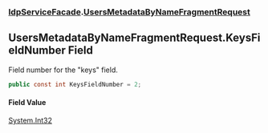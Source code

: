 ### [IdpServiceFacade](../index.md 'IdpServiceFacade').[UsersMetadataByNameFragmentRequest](index.md 'IdpServiceFacade\.UsersMetadataByNameFragmentRequest')

## UsersMetadataByNameFragmentRequest\.KeysFieldNumber Field

Field number for the "keys" field\.

```csharp
public const int KeysFieldNumber = 2;
```

#### Field Value
[System\.Int32](https://learn.microsoft.com/en-us/dotnet/api/system.int32 'System\.Int32')